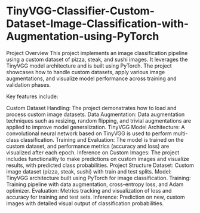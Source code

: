 # TinyVGG-Classifier-Custom-Dataset-Image-Classification-with-Augmentation-using-PyTorch

Project Overview
This project implements an image classification pipeline using a custom dataset of pizza, steak, and sushi images. It leverages the TinyVGG model architecture and is built using PyTorch. The project showcases how to handle custom datasets, apply various image augmentations, and visualize model performance across training and validation phases.

Key features include:

Custom Dataset Handling: The project demonstrates how to load and process custom image datasets.
Data Augmentation: Data augmentation techniques such as resizing, random flipping, and trivial augmentations are applied to improve model generalization.
TinyVGG Model Architecture: A convolutional neural network based on TinyVGG is used to perform multi-class classification.
Training and Evaluation: The model is trained on the custom dataset, and performance metrics (accuracy and loss) are visualized after each epoch.
Inference on Custom Images: The project includes functionality to make predictions on custom images and visualize results, with predicted class probabilities.
Project Structure
Dataset: Custom image dataset (pizza, steak, sushi) with train and test splits.
Model: TinyVGG architecture built using PyTorch for image classification.
Training: Training pipeline with data augmentation, cross-entropy loss, and Adam optimizer.
Evaluation: Metrics tracking and visualization of loss and accuracy for training and test sets.
Inference: Prediction on new, custom images with detailed visual output of classification probabilities.
